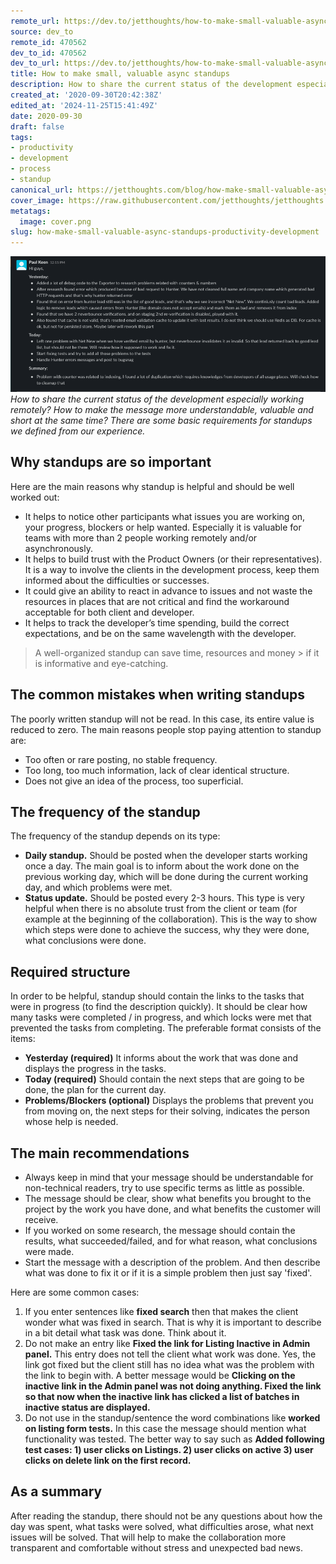 ```yaml
---
remote_url: https://dev.to/jetthoughts/how-to-make-small-valuable-async-standups-3cc7
source: dev_to
remote_id: 470562
dev_to_id: 470562
dev_to_url: https://dev.to/jetthoughts/how-to-make-small-valuable-async-standups-3cc7
title: How to make small, valuable async standups
description: How to share the current status of the development especially working remotely? How to make the mess...
created_at: '2020-09-30T20:42:38Z'
edited_at: '2024-11-25T15:41:49Z'
date: 2020-09-30
draft: false
tags:
- productivity
- development
- process
- standup
canonical_url: https://jetthoughts.com/blog/how-make-small-valuable-async-standups-productivity-development/
cover_image: https://raw.githubusercontent.com/jetthoughts/jetthoughts.github.io/master/content/blog/how-make-small-valuable-async-standups-productivity-development/cover.png
metatags:
  image: cover.png
slug: how-make-small-valuable-async-standups-productivity-development
---
```

![Alt Text](file_0.png)
*How to share the current status of the development especially working remotely? How to make the message more understandable, valuable and short at the same time? There are some basic requirements for standups we defined from our experience.*

## Why standups are so important

Here are the main reasons why standup is helpful and should be well worked out:

- It helps to notice other participants what issues you are working on, your progress, blockers or help wanted. Especially it is valuable for teams with more than 2 people working remotely and/or asynchronously.
- It helps to build trust with the Product Owners (or their representatives). It is a way to involve the clients in the development process, keep them informed about the difficulties or successes.
- It could give an ability to react in advance to issues and not waste the resources in places that are not critical and find the workaround acceptable for both client and developer.
- It helps to track the developer’s time spending, build the correct expectations, and be on the same wavelength with the developer.

> A well-organized standup can save time, resources and money > if it is informative and eye-catching.

## The common mistakes when writing standups

The poorly written standup will not be read. In this case, its entire value is reduced to zero. The main reasons people stop paying attention to standup are:

- Too often or rare posting, no stable frequency.
- Too long, too much information, lack of clear identical structure.
- Does not give an idea of ​​the process, too superficial.

## The frequency of the standup

The frequency of the standup depends on its type:

- **Daily standup.** Should be posted when the developer starts working once a day. The main goal is to inform about the work done on the previous working day, which will be done during the current working day, and which problems were met.
- **Status update.** Should be posted every 2-3 hours. This type is very helpful when there is no absolute trust from the client or team (for example at the beginning of the collaboration). This is the way to show which steps were done to achieve the success, why they were done, what conclusions were done.

## Required structure

In order to be helpful, standup should contain the links to the tasks that were in progress (to find the description quickly). It should be clear how many tasks were completed / in progress, and which locks were met that prevented the tasks from completing. The preferable format consists of the items:

- **Yesterday (required)**
It informs about the work that was done and displays the progress in the tasks.
- **Today (required)**
Should contain the next steps that are going to be done, the plan for the current day.
- **Problems/Blockers (optional)**
Displays the problems that prevent you from moving on, the next steps for their solving, indicates the person whose help is needed.

## The main recommendations

- Always keep in mind that your message should be understandable for non-technical readers, try to use specific terms as little as possible.
- The message should be clear, show what benefits you brought to the project by the work you have done, and what benefits the customer will receive.
- If you worked on some research, the message should contain the results, what succeeded/failed, and for what reason, what conclusions were made.
- Start the message with a description of the problem. And then describe what was done to fix it or if it is a simple problem then just say 'fixed'.

Here are some common cases:

1. If you enter sentences like **fixed search** then that makes the client wonder what was fixed in search. That is why it is important to describe in a bit detail what task was done. Think about it.
2. Do not make an entry like **Fixed the link for Listing Inactive in Admin panel.** This entry does not tell the client what work was done. Yes, the link got fixed but the client still has no idea what was the problem with the link to begin with. A better message would be **Clicking on the inactive link in the Admin panel was not doing anything. Fixed the link so that now when the inactive link has clicked a list of batches in inactive status are displayed.**
3. Do not use in the standup/sentence the word combinations like **worked on listing form tests.** In this case the message should mention what functionality was tested. The better way to say such as **Added following test cases: 1) user clicks on Listings. 2) user clicks on active 3) user clicks on delete link on the first record.**

## As a summary

After reading the standup, there should not be any questions about how the day was spent, what tasks were solved, what difficulties arose, what next issues will be solved. That will help to make the collaboration more transparent and comfortable without stress and unexpected bad news.
